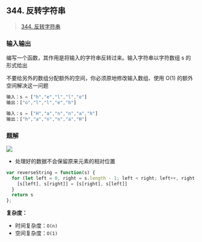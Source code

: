 ## 344. 反转字符串

> [344. 反转字符串](https://leetcode-cn.com/problems/reverse-string/)

### 输入输出

编写一个函数，其作用是将输入的字符串反转过来。输入字符串以字符数组 s 的形式给出

不要给另外的数组分配额外的空间，你必须原地修改输入数组、使用 O(1) 的额外空间解决这一问题

```js
输入：s = ["h","e","l","l","o"]
输出：["o","l","l","e","h"]
```

```js
输入：s = ["H","a","n","n","a","h"]
输出：["h","a","n","n","a","H"]
```

### 题解

![](https://gitee.com/lilyn/pic/raw/master/jslearn-img/双指针.png)

- 处理好的数据不会保留原来元素的相对位置

```js
var reverseString = function(s) {
  for (let left = 0, right = s.length - 1; left < right; left++, right--) {
    [s[left], s[right]] = [s[right], s[left]]
  }
  return s
};
```

**复杂度：**

- 时间复杂度：`O(n)`
- 空间复杂度：`O(1)`
